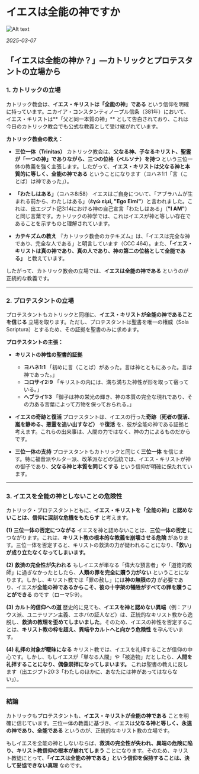 # イエスは全能の神ですか

![Alt text](/images/blog/jesustrain.png)

*2025-03-07*

## **「イエスは全能の神か？」—カトリックとプロテスタントの立場から**

### **1. カトリックの立場**
カトリック教会は、**イエス・キリストは「全能の神」である** という信仰を明確に持っています。ニカイア・コンスタンティノープル信条（381年）において、イエス・キリストは**「父と同一本質の神」** として告白されており、これは今日のカトリック教会でも公式な教義として受け継がれています。

**カトリック教会の教え：**
- **三位一体（Trinitas）**
  カトリック教会は、**父なる神、子なるキリスト、聖霊が「一つの神」でありながら、三つの位格（ペルソナ）を持つ** という三位一体の教義を強く主張します。したがって、**イエス・キリストは父なる神と本質的に等しく、全能の神である** ということになります（ヨハネ1:1「言（ことば）は神であった」）。

- **「わたしはある」**（ヨハネ8:58）
  イエスはご自身について、「アブラハムが生まれる前から、わたしはある」（**ἐγὼ εἰμί, "Ego Eimi"**）と言われました。これは、出エジプト記3:14における神の自己宣言「わたしはある」（**"I AM"**）と同じ言葉です。カトリックの神学では、これはイエスが神と等しい存在であることを示すものと理解されています。

- **カテキズムの教え**
  『カトリック教会のカテキズム』は、「イエスは完全な神であり、完全な人である」と明言しています（CCC 464）。また、**「イエス・キリストは真の神であり、真の人であり、神の第二の位格として全能である」** と教えています。

したがって、カトリック教会の立場では、**イエスは全能の神である** というのが正統的な教義です。

---

### **2. プロテスタントの立場**
プロテスタントもカトリックと同様に、**イエス・キリストが全能の神であることを信じる** 立場を取ります。ただし、プロテスタントは聖書を唯一の権威（Sola Scriptura）とするため、その証拠を聖書のみに求めます。

**プロテスタントの主張：**
- **キリストの神性の聖書的証拠**
  - **ヨハネ1:1** 「初めに言（ことば）があった。言は神とともにあった。言は神であった。」
  - **コロサイ2:9** 「キリストの内には、満ち満ちた神性が形を取って宿っている。」
  - **ヘブライ1:3** 「御子は神の栄光の輝き、神の本質の完全な現れであり、その力ある言葉によって万物を保っておられる。」

- **イエスの奇跡と復活**
  プロテスタントは、イエスの行った**奇跡（死者の復活、嵐を静める、悪霊を追い出すなど）** や**復活** を、彼が全能の神である証拠と考えます。これらの出来事は、人間の力ではなく、神の力によるものだからです。

- **三位一体の支持**
  プロテスタントもカトリックと同じく**三位一体** を信じます。特に福音派やルター派、改革派などの伝統では、イエス・キリストが神の御子であり、**父なる神と本質を同じくする** という信仰が明確に保たれています。

---

### **3. イエスを全能の神としないことの危険性**
カトリック・プロテスタントともに、**イエス・キリストを「全能の神」と認めないことは、信仰に深刻な危機をもたらす** と考えます。

**(1) 三位一体の否定につながる**
イエスを神と認めないことは、**三位一体の否定** につながります。これは、**キリスト教の根本的な教義を崩壊させる危険** があります。三位一体を否定すると、キリストの救済の力が疑われることになり、**「救い」が成り立たなくなってしまいます。**

**(2) 救済の完全性が失われる**
もしイエスが単なる「偉大な預言者」や「道徳的教師」に過ぎなかったとしたら、**人類の罪を完全に贖う力がない** ということになります。しかし、キリスト教では「罪の赦し」には**神の無限の力** が必要であり、イエスが**全能の神であるからこそ、彼の十字架の犠牲がすべての罪を贖うことができる** のです（ローマ5:9）。

**(3) カルト的信仰への道**
歴史的に見ても、**イエスを神と認めない異端**（例：アリウス派、ユニテリアン主義、エホバの証人など）は、正統的なキリスト教から逸脱し、**救済の教理を歪めてしまいました**。そのため、イエスの神性を否定することは、**キリスト教の枠を超え、異端やカルトへと向かう危険性** を孕んでいます。

**(4) 礼拝の対象が曖昧になる**
キリスト教では、イエスを礼拝することが信仰の中心です。しかし、もしイエスが「単なる人間」や「被造物」だとしたら、**人間を礼拝することになり、偶像崇拝になってしまいます。** これは聖書の教えに反します（出エジプト20:3「わたしのほかに、あなたには神があってはならない」）。

---

### **結論**
カトリックもプロテスタントも、**イエス・キリストが全能の神である** ことを明確に信じています。三位一体の教義に基づき、イエスは**父なる神と等しく、永遠の神であり、全能である** というのが、正統的なキリスト教の立場です。

もしイエスを全能の神としないならば、**救済の完全性が失われ、異端の危険に陥り、キリスト教信仰の根本が崩れてしまう** ことになります。そのため、キリスト教徒にとって、**「イエスは全能の神である」という信仰を保持することは、決して妥協できない真理** なのです。
